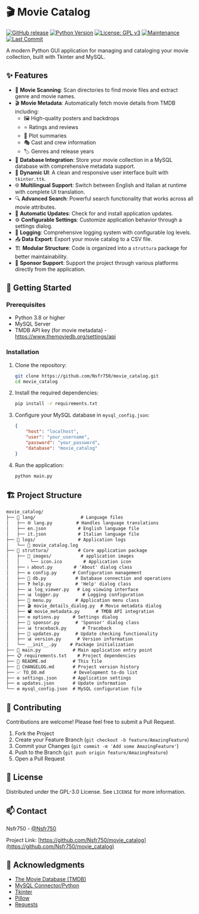 # 🎬 Movie Catalog

[![GitHub release](https://img.shields.io/badge/release-v1.9.0-green)](https://github.com/Nsfr750/movie_catalog/releases/tag/v1.9.0)
[![Python Version](https://img.shields.io/badge/python-3.8+-blue?style=for-the-badge&logo=python&logoColor=white)](https://www.python.org/)
[![License: GPL v3](https://img.shields.io/badge/License-GPLv3-blue.svg?style=for-the-badge)](https://www.gnu.org/licenses/gpl-3.0)
[![Maintenance](https://img.shields.io/badge/Maintained%3F-yes-green.svg?style=for-the-badge)](https://github.com/Nsfr750/movie_catalog/graphs/commit-activity)
[![Last Commit](https://img.shields.io/github/last-commit/Nsfr750/movie_catalog?style=for-the-badge)](https://github.com/Nsfr750/movie_catalog/commits/main)

A modern Python GUI application for managing and cataloging your movie collection, built with Tkinter and MySQL.

## ✨ Features

- 🎥 **Movie Scanning**: Scan directories to find movie files and extract genre and movie names.
- 🎬 **Movie Metadata**: Automatically fetch movie details from TMDB including:
  - 🖼️ High-quality posters and backdrops
  - ⭐ Ratings and reviews
  - 📝 Plot summaries
  - 🎭 Cast and crew information
  - 🏷️ Genres and release years
- 💾 **Database Integration**: Store your movie collection in a MySQL database with comprehensive metadata support.
- 🎨 **Dynamic UI**: A clean and responsive user interface built with `tkinter.ttk`.
- 🌐 **Multilingual Support**: Switch between English and Italian at runtime with complete UI translation.
- 🔍 **Advanced Search**: Powerful search functionality that works across all movie attributes.
- 🔄 **Automatic Updates**: Check for and install application updates.
- ⚙️ **Configurable Settings**: Customize application behavior through a settings dialog.
- 📝 **Logging**: Comprehensive logging system with configurable log levels.
- 📤 **Data Export**: Export your movie catalog to a CSV file.
- 🏗️ **Modular Structure**: Code is organized into a `struttura` package for better maintainability.
- 💖 **Sponsor Support**: Support the project through various platforms directly from the application.

## 🚀 Getting Started

### Prerequisites

- Python 3.8 or higher
- MySQL Server
- TMDB API key (for movie metadata) - https://www.themoviedb.org/settings/api

### Installation

1. Clone the repository:
   ```bash
   git clone https://github.com/Nsfr750/movie_catalog.git
   cd movie_catalog
   ```

2. Install the required dependencies:
   ```bash
   pip install -r requirements.txt
   ```

3. Configure your MySQL database in `mysql_config.json`:
   ```json
   {
       "host": "localhost",
       "user": "your_username",
       "password": "your_password",
       "database": "movie_catalog"
   }
   ```

4. Run the application:
   ```bash
   python main.py
   ```

## 🏗️ Project Structure

```markdown
movie_catalog/
├── 📁 lang/                 # Language files
│   ├── 🌐 lang.py         # Handles language translations
│   ├── en.json            # English language file
│   ├── it.json            # Italian language file
├── 📁 logs/                # Application logs
│   └── 📄 movie_catalog.log
├── 📁 struttura/           # Core application package
│   ├── 📁 images/           # application images
│   │    └── icon.ico        # Application icon
│   ├── ℹ️ about.py        # 'About' dialog class
│   ├── ⚙️ config.py      # Configuration management
│   ├── 💾 db.py           # Database connection and operations
│   ├── ❓ help.py         # 'Help' dialog class
│   ├── 📊 log_viewer.py   # Log viewing interface
│   ├── 📊 logger.py         # Logging configuration
│   ├── 🍔 menu.py         # Application menu class
│   ├── 🎬 movie_details_dialog.py  # Movie metadata dialog
│   ├── 📽️ movie_metadata.py      # TMDB API integration
│   ├── ⚙️ options.py     # Settings dialog
│   ├── 💝 sponsor.py      # 'Sponsor' dialog class
│   ├── 📊 traceback.py      # Traceback
│   ├── 🔄 updates.py      # Update checking functionality
│   ├── 📊 version.py      # Version information
│   └── __init__.py     # Package initialization
├── 🚀 main.py            # Main application entry point
├── 📋 requirements.txt    # Project dependencies
├── 📖 README.md          # This file
├── 📜 CHANGELOG.md       # Project version history
├── ✅ TO_DO.md           # Development to-do list
├── ⚙️ settings.json      # Application settings
├── ⚙️ updates.json       # Update information
└── ⚙️ mysql_config.json  # MySQL configuration file
```

## 🤝 Contributing

Contributions are welcome! Please feel free to submit a Pull Request.

1. Fork the Project
2. Create your Feature Branch (`git checkout -b feature/AmazingFeature`)
3. Commit your Changes (`git commit -m 'Add some AmazingFeature'`)
4. Push to the Branch (`git push origin feature/AmazingFeature`)
5. Open a Pull Request

## 📝 License

Distributed under the GPL-3.0 License. See `LICENSE` for more information.

## 📫 Contact

Nsfr750 - [@Nsfr750](https://github.com/Nsfr750)

Project Link: [https://github.com/Nsfr750/movie_catalog](https://github.com/Nsfr750/movie_catalog)

## 🙏 Acknowledgments

- [The Movie Database (TMDB)](https://www.themoviedb.org/)
- [MySQL Connector/Python](https://dev.mysql.com/doc/connector-python/en/)
- [Tkinter](https://docs.python.org/3/library/tkinter.html)
- [Pillow](https://python-pillow.org/)
- [Requests](https://docs.python-requests.org/)
